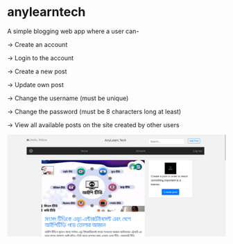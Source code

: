 # anylearntech
A simple blogging web app where a user can-

 -> Create an account
 
 -> Login to the account
 
 -> Create a new post
 
 -> Update own post
 
 -> Change the username (must be unique)
 
 -> Change the password (must be 8 characters long at least)
 
 -> View all available posts on the site created by other users

![landing page image](./media/anylearnblog.png)
